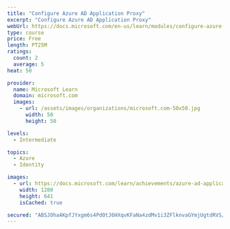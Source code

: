 ```yaml
---
title: "Configure Azure AD Application Proxy"
excerpt: "Configure Azure AD Application Proxy"
webUrl: https://docs.microsoft.com/en-us/learn/modules/configure-azure-ad-application-proxy/
type: course
price: Free
length: PT25M
ratings:
  count: 2
  average: 5
heat: 50

provider:
  name: Microsoft Learn
  domain: microsoft.com
  images:
    - url: /assets/images/organizations/microsoft.com-50x50.jpg
      width: 50
      height: 50

levels:
  - Intermediate

topics:
  - Azure
  - Identity

images:
  - url: https://docs.microsoft.com/learn/achievements/azure-ad-application-proxy-social.png
    width: 1280
    height: 641
    isCached: true

secured: "ABSJOhaAKpfJYxgm6s4PdOtJ6HXqvKFaNa4zdMv1i3ZFlknvaGYmjUgtdRVS/DhXXg5pNQNWoKElQSfyevdg3BhpnA+o5SSlRq4B99nmrzsgUOw8zjOyeU1zYnnxqX1vV2H5U38AmPVu3Ibna1Lz7gTCs+EV0S/oMSokayedLegiYIFPRk40EiAnkmE6crbat9WJ8Lz3Gc/HTfeec7mG09BIis1OTwNs6AZmrz+PqOtG3oiOQh5KwZpUAhEA6FCPK4yjEFy8SCw0XHXssJF85V00bprKOuMaxkDXzj+LbTLANzfrnTX1UxZRWqb0SM0Tv0A5rFXr2FTIKCQd0RYPYYgDrhihgHkV4Gob32sbnkO3dNJ3G2eR5cehUahzgy7PtXQhmUoIMG+mkuV4D7HYBewff8BaGU8+/+RuqPYOWQI=;4S1ffiaf5nc2698EbR2dug=="
---
```


